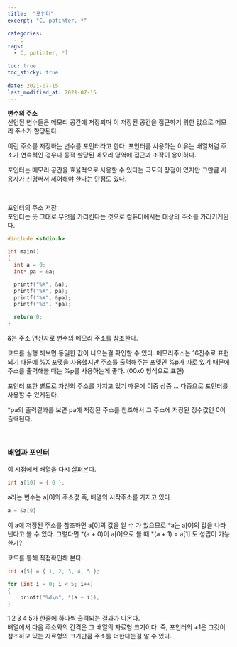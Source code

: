 ```yaml
---
title:  "포인터"
excerpt: "C, potinter, *"

categories:
  - C
tags:
  - C, potinter, *]

toc: true
toc_sticky: true
 
date: 2021-07-15
last_modified_at: 2021-07-15
---  
```


**변수의 주소**  <br/>
선언된 변수들은 메모리 공간에 저장되며 이 저장된 공간을 접근하기 위한 값으로 메모리 주소가 할당된다.  

이런 주소를 저장하는 변수를 포인터라고 한다. 포인터를 사용하는 이유는 배열처럼 주소가 연속적인 경우나 동적 할당된 메모리 영역에 접근과 조작이 용이하다.  

포인터는 메모리 공간을 효율적으로 사용할 수 있다는 극도의 장점이 있지만 그만큼 사용자가 신경써서 제어해야 한다는 단점도 있다.  

<br/>
 
포인터의 주소 저장  
포인터는 뜻 그대로 무엇을 가리킨다는 것으로 컴퓨터에서는 대상의 주소를 가리키게된다.
 
```c
#include <stdio.h>

int main()
{
  int a = 0;
  int* pa = &a;

  printf("%X", &a);
  printf("%X", pa);
  printf("%X", &pa);
  printf("%d", *pa);

  return 0;
}
```  

&는 주소 연산자로 변수의 메모리 주소를 참조한다.

코드를 실행 해보면 동일한 값이 나오는걸 확인할 수 있다. 메모리주소는 16진수로 표현되기 때문에 %X 포맷을 사용했지만 주소를 출력해주는 포맷인 %p가 따로 있기 때문에 주소를 출력해볼 때는 %p를 사용하는게 좋다. (00x0 형식으로 표현)  

포인터 또한 별도로 자신의 주소를 가지고 있기 때문에 이중 삼중 ... 다중으로 포인터를 사용할 수 있게된다.  

*pa의 출력결과를 보면 pa에 저장된 주소를 참조해서 그 주소에 저장된 정수값인 0이 출력된다.

<br/>

### 배열과 포인터
이 시점에서 배열을 다시 살펴본다.  
```c
int a[10] = { 0 };
```
a라는 변수는 a[0]의 주소값 즉, 배열의 시작주소를 가지고 있다.  

```c
a = &a[0]
```
이 a에 저장된 주소를 참조하면 a[0]의 값을 알 수 가 있으므로 *a는 a[0]의 값을 나타낸다고 볼 수 있다. 그렇다면 *(a + 0)이 a[0]으로 볼 때 *(a + 1) = a[1] 도 성립이 가능한가?

코드를 통해 직접확인해 본다.  
```c
int a[5] = { 1, 2, 3, 4, 5 };

for (int i = 0; i < 5; i++)
{
	printf("%d\n", *(a + i));
}
```

1 2 3 4 5가 한줄에 하나씩 출력되는 결과가 나온다.  
배열에서 다음 주소와의 간격은 그 배열의 자료형 크기이다. 즉, 포인터의 +1은 그것이 참조하고 있는 자료형의 크기만큼 주소를 더한다는걸 알 수 있다.  
